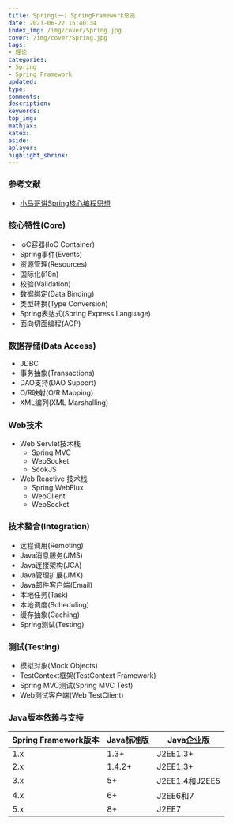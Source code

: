 ```yaml
---
title: Spring(一) SpringFramework总览
date: 2021-06-22 15:40:34
index_img: /img/cover/Spring.jpg
cover: /img/cover/Spring.jpg
tags:
- 理论
categories:
- Spring
- Spring Framework
updated:
type:
comments:
description:
keywords:
top_img:
mathjax:
katex:
aside:
aplayer:
highlight_shrink:
---
```


### 参考文献

* [小马哥讲Spring核心编程思想](https://time.geekbang.org/course/intro/100042601)

### 核心特性(Core)

* IoC容器(IoC Container)
* Spring事件(Events)
* 资源管理(Resources)
* 国际化(i18n)
* 校验(Validation)
* 数据绑定(Data Binding)
* 类型转换(Type Conversion)
* Spring表达式(Spring Express Language)
* 面向切面编程(AOP)

### 数据存储(Data Access)

* JDBC
* 事务抽象(Transactions)
* DAO支持(DAO Support)
* O/R映射(O/R Mapping)
* XML编列(XML Marshalling)

### Web技术

* Web Servlet技术栈
  * Spring MVC
  * WebSocket
  * ScokJS
* Web Reactive 技术栈
  * Spring WebFlux
  * WebClient
  * WebSocket

### 技术整合(Integration)

* 远程调用(Remoting)
* Java消息服务(JMS)
* Java连接架构(JCA)
* Java管理扩展(JMX)
* Java邮件客户端(Email)
* 本地任务(Task)
* 本地调度(Scheduling)
* 缓存抽象(Caching)
* Spring测试(Testing)

### 测试(Testing)

* 模拟对象(Mock Objects)
* TestContext框架(TestContext Framework)
* Spring MVC测试(Spring MVC Test)
* Web测试客户端(Web TestClient)

### Java版本依赖与支持

| Spring Framework版本 | Java标准版 | Java企业版     |
| -------------------- | ---------- | -------------- |
| 1.x                  | 1.3+       | J2EE1.3+       |
| 2.x                  | 1.4.2+     | J2EE1.3+       |
| 3.x                  | 5+         | J2EE1.4和J2EE5 |
| 4.x                  | 6+         | J2EE6和7       |
| 5.x                  | 8+         | J2EE7          |



